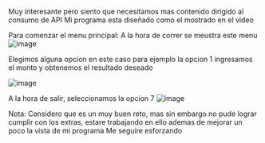 Muy interesante pero siento que necesitamos mas contenido dirigido al consumo de API 
Mi programa esta diseñado como el mostrado en el video

Para comenzar el menu principal: 
A la hora de correr se meustra este menu
![image](https://github.com/user-attachments/assets/c896ed40-d4fe-49b6-97e5-5b8b727a4e62)

Elegimos alguna opcion en este caso para ejemplo la opcion 1
ingresamos el monto 
y obtenemos el resultado deseado

![image](https://github.com/user-attachments/assets/694373ea-be31-4260-a678-442ec0acc019)

A la hora de salir, seleccionamos la opcion 7 
![image](https://github.com/user-attachments/assets/5d018815-73e6-4050-8e1c-f82551a1b151)

Nota:
Considero que es un muy buen reto, mas sin embargo no pude lograr cumplir con los extras,
estare trabajando en ello ademas de mejorar un poco la vista de mi programa 
Me seguire esforzando 
